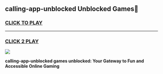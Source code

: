 
## calling-app-unblocked Unblocked Games👋
<h3>
<a href="https://news.freeplayer.one?title=calling-app-unblocked&ref=16F">CLICK TO PLAY</a></h3>
<hr>

<h3>
<a href="https://news.freeplayer.one?title=calling-app-unblocked&ref=16F">CLICK 2 PLAY</a>
  
</h3>

<a href="https://news.freeplayer.one?title=calling-app-unblocked&ref=16F/"><img src="https://clearcache.store/games.png"></a>


**calling-app-unblocked games unblocked: Your Gateway to Fun and Accessible Online Gaming**
